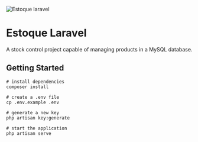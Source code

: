 ![Estoque laravel](https://imgur.com/7vWraM2.png)

# Estoque Laravel
A stock control project capable of managing products in a MySQL database.

## Getting Started

```
# install dependencies
composer install

# create a .env file
cp .env.example .env

# generate a new key
php artisan key:generate

# start the application
php artisan serve
```
